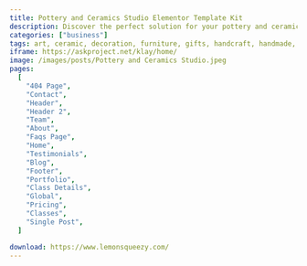 ```yaml
---
title: Pottery and Ceramics Studio Elementor Template Kit
description: Discover the perfect solution for your pottery and ceramics studio with our free Elementor Template Kit. Streamline your website creation process and showcase your artistic offerings in a captivating manner. The Elementor Kit includes a variety of beautifully designed templates that can be easily customized to suit your studio's unique style. Create an engaging online presence, attract more customers, and elevate your pottery business with this user-friendly, cost-effective, and aesthetically pleasing Template Kit. Unleash your creativity and let your studio flourish!
categories: ["business"]
tags: art, ceramic, decoration, furniture, gifts, handcraft, handmade, interior, pottery, pottery studio, retail, store
iframe: https://askproject.net/klay/home/
image: /images/posts/Pottery and Ceramics Studio.jpeg
pages:
  [
    "404 Page",
    "Contact",
    "Header",
    "Header 2",
    "Team",
    "About",
    "Faqs Page",
    "Home",
    "Testimonials",
    "Blog",
    "Footer",
    "Portfolio",
    "Class Details",
    "Global",
    "Pricing",
    "Classes",
    "Single Post",
  ]

download: https://www.lemonsqueezy.com/
---
```

